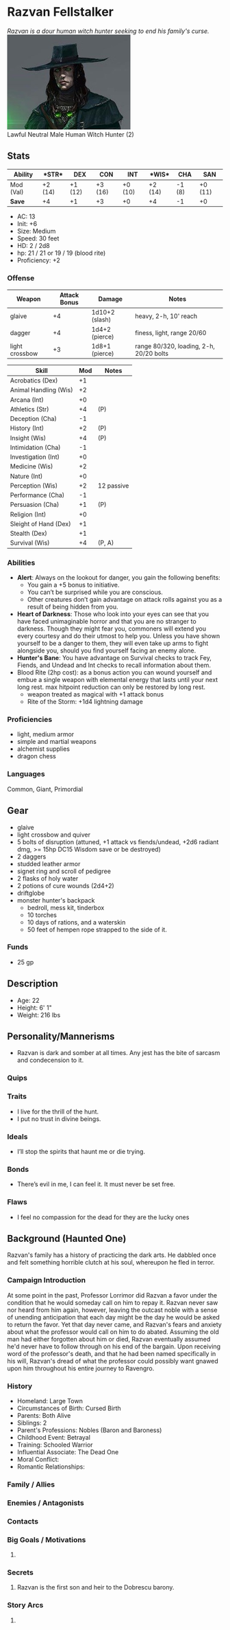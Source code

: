 # Razvan Fellstalker
*Razvan is a dour human witch hunter seeking to end his family's curse.*  
![Razvan](./images/razvan.jpg)  
Lawful Neutral Male Human Witch Hunter (2)

## Stats
|**Ability**|**\*STR\***|**DEX**|**CON**|**INT**|**\*WIS\***|**CHA**|**SAN**|
| ---- | ---- | ---- | ---- | ---- | ---- | ---- | ---- |
|Mod (Val)| +2 (14) | +1 (12) | +3 (16) | +0 (10) | +2 (14) | -1 (8) | +0 (11) |
|**Save**| +4 | +1 | +3 | +0 | +4 | -1 | +0 |

- AC: 13
- Init: +6
- Size: Medium
- Speed: 30 feet
- HD: 2 / 2d8
- hp: 21 / 21 or 19 / 19 (blood rite)
- Proficiency: +2

### Offense

| Weapon | Attack Bonus | Damage | Notes |
| ---- | ---- | ---- | ---- |
| glaive | +4 | 1d10+2 (slash) | heavy, 2-h, 10' reach |
| dagger | +4 | 1d4+2 (pierce) | finess, light, range 20/60 |
| light crossbow | +3 | 1d8+1 (pierce) | range 80/320, loading, 2-h, 20/20 bolts |

| Skill | Mod | Notes
| ---- | ---- | ---- |
| Acrobatics (Dex) | +1||
| Animal Handling (Wis) | +2 ||
| Arcana (Int) | +0 ||
| Athletics (Str) | +4 | (P) |
| Deception (Cha) | -1 ||
| History (Int) | +2 | (P) |
| Insight (Wis)| +4 | (P) |
| Intimidation (Cha) | -1 ||
| Investigation (Int) | +0 ||
| Medicine (Wis) | +2 ||
| Nature (Int) | +0 ||
| Perception (Wis) | +2 | 12 passive |
| Performance (Cha) | -1 ||
| Persuasion (Cha) | +1 | (P) |
| Religion (Int) | +0 ||
| Sleight of Hand (Dex) | +1 ||
| Stealth (Dex) | +1 ||
| Survival (Wis) | +4 | (P, A)|

### Abilities
- **Alert**: Always on the lookout for danger, you gain the following benefits:
	- You gain a +5 bonus to initiative.
	- You can’t be surprised while you are conscious.
	- Other creatures don’t gain advantage on attack rolls against you as a result of being hidden from you.
- **Heart of Darkness**: Those who look into your eyes can see that you have faced unimaginable horror and that you are no stranger to darkness. Though they might fear you, commoners will extend you every courtesy and do their utmost to help you. Unless you have shown yourself to be a danger to them, they will even take up arms to  fight alongside you, should you  find yourself facing an enemy alone.
- **Hunter's Bane**: You have advantage on Survival checks to track Fey, Fiends, and Undead and Int checks to recall information about them.
- Blood Rite (2hp cost): as a bonus action you can wound yourself and embue a single weapon with elemental energy that lasts until your next long rest. max hitpoint reduction can only be restored by long rest.
	- weapon treated as magical with +1 attack bonus
	- Rite of the Storm: +1d4 lightning damage

### Proficiencies
- light, medium armor
- simple and martial weapons
- alchemist supplies
- dragon chess

### Languages
Common,  Giant, Primordial

## Gear
- glaive
- light crossbow and quiver
- 5 bolts of disruption (attuned, +1 attack vs fiends/undead, +2d6 radiant dmg, >= 15hp DC15 Wisdom save or be destroyed)
- 2 daggers
- studded leather armor
- signet ring and scroll of pedigree
- 2 flasks of holy water
- 2 potions of cure wounds (2d4+2)
- driftglobe
- monster hunter's backpack
	-  bedroll, mess kit, tinderbox
	- 10 torches
	- 10 days of rations, and a waterskin
	- 50 feet of hempen rope strapped to the side of it.

### Funds
- 25 gp

## Description
- Age: 22
- Height: 6' 1"
- Weight: 216 lbs

## Personality/Mannerisms
- Razvan is dark and somber at all times. Any jest has the bite of sarcasm and condecension to it.

### Quips

### Traits
- I live for the thrill of the hunt.
- I put no trust in divine beings.

### Ideals
- I’ll stop the spirits that haunt me or die trying.

### Bonds
- There’s evil in me, I can feel it. It must never be set free.

### Flaws
- I feel no compassion for the dead for they are the lucky ones

## Background (Haunted One)
Razvan's family has a history of practicing the dark arts. He dabbled once and felt something horrible clutch at his soul, whereupon he fled in terror.

### Campaign Introduction
At some point in the past, Professor Lorrimor did Razvan a favor under the condition that he would someday call on him to repay it. Razvan never saw nor heard from him again, however, leaving the outcast noble with a sense of unending anticipation that each day might be the day he would be asked to return the favor. Yet that day never came, and Razvan's fears and anxiety about what the professor would call on him to do abated. Assuming the old man had either forgotten about him or died, Razvan eventually assumed he'd never have to follow through on his end of the bargain. Upon receiving word of the professor's death, and that he had been named specifically in his will, Razvan's dread of what the professor could possibly want gnawed upon him throughout his entire journey to Ravengro.

### History
- Homeland: Large Town
- Circumstances of Birth: Cursed Birth
- Parents: Both Alive
- Siblings: 2
- Parent's Professions: Nobles (Baron and Baroness)
- Childhood Event: Betrayal
- Training: Schooled Warrior
- Influential Associate: The Dead One
- Moral Conflict: 
- Romantic Relationships: 

### Family / Allies

### Enemies / Antagonists

### Contacts

### Big Goals / Motivations

1. 

### Secrets
1.  Razvan is the first son and heir to the Dobrescu barony.

### Story Arcs
1. 